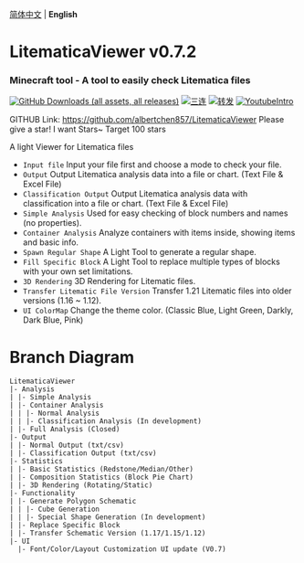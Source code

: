[简体中文](./README.md) | **English**

# LitematicaViewer v0.7.2

### Minecraft tool - A tool to easily check Litematica files

[![GitHub Downloads (all assets, all releases)](https://img.shields.io/github/v/release/Albertchen857/LitematicaViewer)]()
[![三连](https://img.shields.io/badge/-一键三连-00A1D6?logo=bilibili&logoColor=white)](https://www.bilibili.com/video/BV1H9ZVYtEta/?spm_id_from=333.1387.homepage.video_card.click&vd_source=20c164cb28b2da114329d8728dad750f)
[![转发](https://img.shields.io/badge/-转发-00A1D6?logo=bilibili&logoColor=white)](https://space.bilibili.com/3494373232741268)
[![YoutubeIntro](https://img.shields.io/badge/-Youtube-00A1D6?logo=youtube&logoColor=red)](https://www.youtube.com/watch?v=0nofWrfKJeg)

GITHUB Link: https://github.com/albertchen857/LitematicaViewer
Please give a star! I want Stars~ Target 100 stars

A light Viewer for Litematica files

- `Input file` Input your file first and choose a mode to check your file.
- `Output` Output Litematica analysis data into a file or chart. (Text File & Excel File)
- `Classification Output` Output Litematica analysis data with classification into a file or chart. (Text File & Excel File)
- `Simple Analysis` Used for easy checking of block numbers and names (no properties).
- `Container Analysis` Analyze containers with items inside, showing items and basic info.
- `Spawn Regular Shape` A Light Tool to generate a regular shape.
- `Fill Specific Block` A Light Tool to replace multiple types of blocks with your own set limitations.
- `3D Rendering` 3D Rendering for Litematic files.
- `Transfer Litematic File Version` Transfer 1.21 Litematic files into older versions (1.16 ~ 1.12).
- `UI ColorMap` Change the theme color. (Classic Blue, Light Green, Darkly, Dark Blue, Pink)

# Branch Diagram

```
LitematicaViewer
|- Analysis
| |- Simple Analysis
| |- Container Analysis
| | |- Normal Analysis
| | |- Classification Analysis (In development)
| |- Full Analysis (Closed)
|- Output
| |- Normal Output (txt/csv)
| |- Classification Output (txt/csv)
|- Statistics
| |- Basic Statistics (Redstone/Median/Other)
| |- Composition Statistics (Block Pie Chart)
| |- 3D Rendering (Rotating/Static)
|- Functionality
| |- Generate Polygon Schematic
| | |- Cube Generation
| | |- Special Shape Generation (In development)
| |- Replace Specific Block
| |- Transfer Schematic Version (1.17/1.15/1.12)
|- UI
  |- Font/Color/Layout Customization UI update (V0.7)
```

